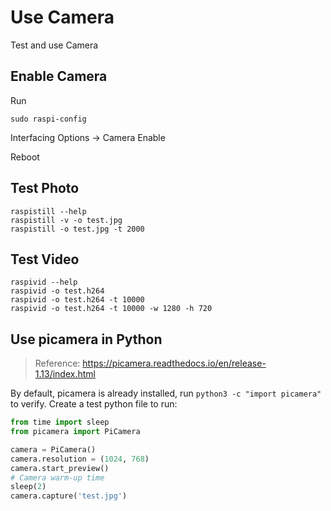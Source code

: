 # Use Camera

Test and use Camera

## Enable Camera


Run
```
sudo raspi-config
```

Interfacing Options -> Camera Enable

Reboot

## Test Photo

```
raspistill --help
raspistill -v -o test.jpg
raspistill -o test.jpg -t 2000
```

## Test Video

```
raspivid --help
raspivid -o test.h264
raspivid -o test.h264 -t 10000
raspivid -o test.h264 -t 10000 -w 1280 -h 720
```


## Use picamera in Python



> Reference: https://picamera.readthedocs.io/en/release-1.13/index.html

By default, picamera is already installed, run `python3 -c "import picamera"` to verify. Create a test python file to run:

```python
from time import sleep
from picamera import PiCamera

camera = PiCamera()
camera.resolution = (1024, 768)
camera.start_preview()
# Camera warm-up time
sleep(2)
camera.capture('test.jpg')
```